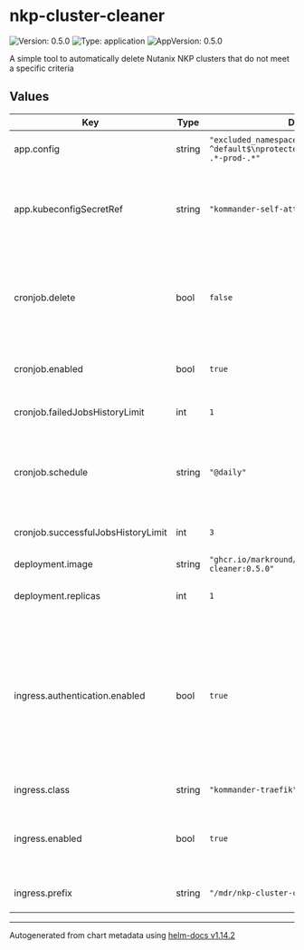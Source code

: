 # nkp-cluster-cleaner

![Version: 0.5.0](https://img.shields.io/badge/Version-0.5.0-informational?style=flat-square) ![Type: application](https://img.shields.io/badge/Type-application-informational?style=flat-square) ![AppVersion: 0.5.0](https://img.shields.io/badge/AppVersion-0.5.0-informational?style=flat-square)

A simple tool to automatically delete Nutanix NKP clusters that do not meet a specific criteria

## Values

| Key | Type | Default | Description |
|-----|------|---------|-------------|
| app.config | string | `"excluded_namespace_patterns:\n- ^default$\nprotected_cluster_patterns:\n- .*-prod-.*"` | Default set of exclusion rules |
| app.kubeconfigSecretRef | string | `"kommander-self-attach-kubeconfig"` | Secret containing a valid kubeconfig for the management cluster |
| cronjob.delete | bool | `false` | Set to true to actually delete clusters, default is to operate in "dry-run" mode |
| cronjob.enabled | bool | `true` | Enable scheduled deletion CronJobs |
| cronjob.failedJobsHistoryLimit | int | `1` | How many failed jobs to keep |
| cronjob.schedule | string | `"@daily"` | Schedule to run the job. Uses standard Kubernetes CronJob syntax. |
| cronjob.successfulJobsHistoryLimit | int | `3` | How many successful jobs to keep |
| deployment.image | string | `"ghcr.io/markround/nkp-cluster-cleaner:0.5.0"` | Container image to use |
| deployment.replicas | int | `1` | Number of replicas to deploy |
| ingress.authentication.enabled | bool | `true` | If true, access to the dashboard will require logging in with an admin account. Setting to false will enable anonymous access. |
| ingress.class | string | `"kommander-traefik"` | Ingress class to use |
| ingress.enabled | bool | `true` | Enables ingress through the Kommander Traefik deployment |
| ingress.prefix | string | `"/mdr/nkp-cluster-cleaner"` | URL Prefix for the dashboard |

----------------------------------------------
Autogenerated from chart metadata using [helm-docs v1.14.2](https://github.com/norwoodj/helm-docs/releases/v1.14.2)
